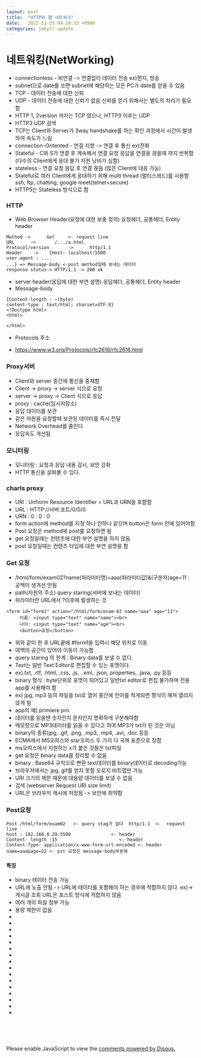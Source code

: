 ```yaml
---
layout: post
title:  "HTTP와 웹 네트워크"
date:   2022-11-25 09:10:33 +0900
categories: jekyll update
---
```


# 네트워킹(NetWorking)

* connectionless - 비연결 -> 연결없이 데이터 전송 ex)편지, 방송
* subnet으로 date를 쏘면 subnet에 해당하는 모든 PC가 date를 얻을 수 있음
* TCP - 데이터 전송에 대한 신뢰
* UDP - 데이터 전송에 대한 신뢰가 없음 신뢰를 얻기 위해서는 별도의 처리가 필요함
* HTTP 1, 2version 까지는 TCP 였으나, HTTP3 이후는 UDP
* HTTP3 UDP 검색
* TCP는 Client와 Server가 3way handshake를 하는 확인 과정에서 시간이 발생하여 속도가 느림
* connection-Oritented - 연결 지향 -> 연결 후 통신 ex)전화
* Stateful - C와 S가 연결 후 계속해서 연결 요청 응답을 연결을 끊을때 까지 반복함 (다수의 Client에게 응대 불가 자원 낭비가 심함)
* stateless - 연결 요청 응답 후 연결 끊음 (많은 Client에 대응 가능)
* Stateful로 여러 Client에게 응대하기 위해 multi thread (멀티스레드)를 사용함 ssh, ftp, chatting, google meet(telnet+secure)
* HTTP5는 Stateless 방식으로 함

### HTTP

* Web Browser Header(요청에 대한 보충 정의) 요청헤더, 공통헤더, Entity header

```
Method ->      Get     <- request line 
URL      ->       /.../a.html
Protocol/version       ->      http/1.1
Header    ->    {Host: localhost:5500
user-agent : ....
...} => Message-body <-post method일때 보내는 데이터
response status-> HTTP/1.1 -> 200 ok 
```

* server header(응답에 대한 부연 설명) 응답헤더, 공통헤더, Entity header
* Message-body

```
{Content-length : ~(byte)
content-type : text/html; charset=UTF-8}
<!Doctype html>
<html>

</html>
```

* Protocols 주소

* https://www.w3.org/Protocols/rfc2616/rfc2616.html 

### Proxy서버

* Client와 server 중간에 통신을 중재함 
* Client -> proxy -> server 식으로 요청
* server -> proxy -> Client 식으로 응답
* proxy : cache(임시저장소)
* 응답 데이터를 보관
* 같은 자원을 요청할때 보관된 데이터를 즉시 전달
* Network Overhead를 줄인다
* 응답속도 개선됨
### 모니터링

* 모니터링 : 요청과 응답 내용 감시, 보안 강화
* HTTP 통신을 살펴볼 수 있다.

### charls proxy 

* URI : Unfiorm Resource Identifier = URL과 URN을 포함함
* URL : HTTP://서버:포트/0/0/0
* URN : 0 : 0 : 0
* form action에 method를 지정 하나 안하나 같으며 button은 form 안에 있어야함
* Post 요청은 method에 post를 요청하면 됨
* get 요청일때는 컨텐츠에 대한 부연 설명을 하지 않음
* post 요청일때는 컨텐츠 타입에 대한 부연 설명을 함

### Get 요청
* /html/form/exam02?name(파라미터명)=aaa(파라미터값)&(구분자)age=11 : 공백이 생겨선 안됨
* path(자원의 주소) query staring(서버에 보내는 데이터)
* 파라미터란 URL에서 ?이후에 발생하는 것

```
<form id="form1" action="/html/form/exam-02 name="aaa" age="11">
     이름: <input type="text" name="name"><br>
     나이: <input type="text" name="age"><br>
     <button>요청</button>
```

* 위와 같이 한 후 URL끝에 #form1을 입력시 해당 위치로 이동
* 여백의 공간이 있어야 이동이 가능함
* query staring 의 한계 : Binary data를 보낼 수 없다.
* Text는 일반 Text Editor로 편집할 수 있는 포맷이다.
* ex).txt, .rtf, .html, .css, .js, . xml, .json, properties, .java, .py 등등
* binary 형식 : byte단위로 포맷이 되어있고 일반txt editor로 편집 불가하며 전용 app를 사용해야 함
* ex) jpg, mp3 등의 파일을 txt로 열어 중간에 언어를 적게되면 형식이 깨져 열리지 않게 됨
* app의 예) primiere pro
* 데이터를 읽을땐 숫자인지 문자인지 명확하게 구분해야함
* 메모장으로 MP3데이터를 읽을 수 있다고 하여 MP3가 txt가 된 것은 아님
* binary의 종류)jpg, .gif, .png, .mp3, .mp4, .avi, .doc 등등
* ECMA에서 MS오피스와 star오피스 두 가지 다 국제 표준으로 정함
* ms오피스에서 지원하는 x가 붙은 것들은 txt파일
* get 요청은 binary data를 정리할 수 없음
* binary : Base64 규칙으로 변환 text데이터를 binary데이터로 decoding가능
* 브라우저에서는 jpg, gif를 받지 못함 오로지 비트맵만 가능
* URI 크기의 제한 때문에 대용량 데이터를 보낼 수 없음
* 검색 (webserver Request URI size limit)
* URL은 브라우저 캐시에 저장됨 -> 보안에 취약함

### Post요청

```
Post /html/form/exam02   <- query stag가 없다  http/1.1  <-  request line
host : 192.168.0.29:5500               <- header
Content- length :15                       <- header 
Content-Type: application/x-www-form-url-encoded <- header
name=aaa&age=22 <- pst 요청은 message-body부분에
```
#### 특징
* binary 테이터 전송 가능
* URL에 노출 안됨 -> URL에 테이터를 포함해야 하는 경우에 적합하지 않다. ex)-> 게시글 조회 URL은 포스트 방식에 적합하지 않음
* 여러 개의 파일 첨부 가능
* 용량 제한이 없음
* 
*
*
*
*
*
*
*
*
*
*
*
*
*
*
*










<br><br><br>

<div id="disqus_thread"></div>
<script>
    /**
    *  RECOMMENDED CONFIGURATION VARIABLES: EDIT AND UNCOMMENT THE SECTION BELOW TO INSERT DYNAMIC VALUES FROM YOUR PLATFORM OR CMS.
    *  LEARN WHY DEFINING THESE VARIABLES IS IMPORTANT: https://disqus.com/admin/universalcode/#configuration-variables    */
    /*
    var disqus_config = function () {
    this.page.url = PAGE_URL;  // Replace PAGE_URL with your page's canonical URL variable
    this.page.identifier = PAGE_IDENTIFIER; // Replace PAGE_IDENTIFIER with your page's unique identifier variable
    };
    */
    (function() { // DON'T EDIT BELOW THIS LINE
    var d = document, s = d.createElement('script');
    s.src = 'https://melonweb.disqus.com/embed.js';
    s.setAttribute('data-timestamp', +new Date());
    (d.head || d.body).appendChild(s);
    })();
</script>
<noscript>Please enable JavaScript to view the <a href="https://disqus.com/?ref_noscript">comments powered by Disqus.</a></noscript>